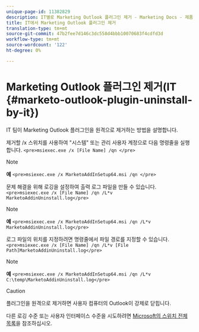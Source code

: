 ```yaml
---
unique-page-id: 11382829
description: IT별로 Marketing Outlook 플러그인 제거 - Marketing Docs - 제품 설명서
title: IT에서 Marketing Outlook 플러그인 제거
translation-type: tm+mt
source-git-commit: 47b2fee7d146c3dc558d4bbb10070683f4cdfd3d
workflow-type: tm+mt
source-wordcount: '122'
ht-degree: 0%

---
```



# Marketing Outlook 플러그인 제거(IT {#marketo-outlook-plugin-uninstall-by-it})

IT 팀이 Marketing Outlook 플러그인을 원격으로 제거하는 방법을 설명합니다.

제거할 /x 스위치를 사용하여 &quot;시스템&quot; 또는 관리 사용자 계정으로 다음 명령줄을 실행합니다.
`<pre>msiexec.exe /x [File Name] /qn </pre>`

>[!NOTE]
>
>**예**
>`<pre>msiexec.exe /x MarketoAddInSetup64.msi /qn </pre>`

문제 해결을 위해 로깅을 설정하여 출력 로그 파일을 만들 수 있습니다. `<pre>msiexec.exe /x [File Name] /qn /L*v MarketoAddinUninstall.log</pre>`

>[!NOTE]
>
>**예**
>`<pre>msiexec.exe /x MarketoAddInSetup64.msi /qn /L*v MarketoAddinUninstall.log</pre>`

로그 파일의 위치를 지정하려면 명령줄에서 파일 경로를 지정할 수 있습니다. `<pre>msiexec.exe /x [File Name] /qn /L*v [File Path]MarketoAddinUninstall.log</pre>`

>[!NOTE]
>
>**예**
>`<pre>msiexec.exe /x MarketoAddInSetup64.msi /qn /L*v C:\temp\MarketoAddinUninstall.log</pre>`

>[!CAUTION]
>
>플러그인을 원격으로 제거하면 사용자 컴퓨터의 Outlook이 강제로 닫힙니다.

다른 로깅 수준 또는 사용자 인터페이스 수준을 시도하려면 [Microsoft의 스위치 전체 목록](https://support.microsoft.com/en-us/kb/227091)을 참조하십시오.
